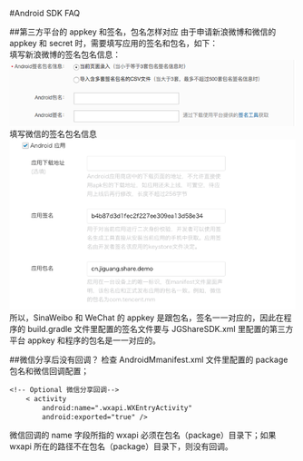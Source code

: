 #Android SDK FAQ




##第三方平台的 appkey 和签名，包名怎样对应
由于申请新浪微博和微信的 appkey 和 secret 时，需要填写应用的签名和包名，如下：<br>
填写新浪微博的签名包名信息：
![](../image/Sina_package.png)<br>
填写微信的签名包名信息
![](../image/WeChat_package.png)<br>
所以，SinaWeibo 和 WeChat 的 appkey 是跟包名，签名一一对应的，因此在程序的 build.gradle 文件里配置的签名文件要与 JGShareSDK.xml 里配置的第三方平台 appkey 和程序的包名是一一对应的。<br/>




##微信分享后没有回调？
检查 AndroidMmanifest.xml 文件里配置的 package 包名和微信回调配置；



	
	<!-- Optional 微信分享回调-->
        < activity
            android:name=".wxapi.WXEntryActivity"
            android:exported="true" />
	



微信回调的 name 字段所指的 wxapi 必须在包名（package）目录下；如果 wxapi 所在的路径不在包名（package）目录下，则没有回调。